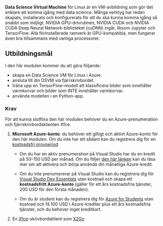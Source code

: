 **Data Science Virtual Machine** för Linux är en VM-avbildning som gör det enklare att komma igång med data science. Många verktyg har redan skapats, installerats och konfigurerats för att du ska kunna komma igång så snabbt som möjligt. NVIDIA GPU-drivrutinen, NVIDIA CUDA och NVIDIA CUDA Deep Neural Network-biblioteket (cuDNN) ingår, liksom Jupyter och TensorFlow. Alla förinstallerade ramverk är GPU-kompatibla, men fungerar även bra tillsammans med vanliga processorer.

## <a name="learning-objectives"></a>Utbildningsmål

I den här modulen kommer du att göra följande:

- skapa en Data Science VM för Linux i Azure.
- ansluta till din DSVM via fjärrskrivbordet.
- träna upp en TensorFlow-modell att klassificera bilder som innehåller varmkorvar och bilder som INTE innehåller varmkorvar.
- använda modellen i en Python-app.

### <a name="prerequisites"></a>Krav
<!---TODO: This is really long, need to make more concise and also add to index.yml--->
<!---TODO: Update for free sandbox.--->

För att kunna slutföra den här modulen behöver du en Azure-prenumeration och fjärrskrivbordsklienten Xfce.

 1. **Microsoft Azure-konto**: du behöver ett giltigt och aktivt Azure-konto för den här modulen. Om du inte har ett sådant kan du registrera dig för en [kostnadsfri provperiod](https://azure.microsoft.com/free/)

    * Om du har en aktiv prenumeration på Visual Studio har du en kredit på 50–150 USD per månad. Om du följer [den här länken](https://azure.microsoft.com/pricing/member-offers/msdn-benefits-details/) kan du läsa mer om att aktivera och börja använda din månatliga Azure-kredit.

    * Om du inte prenumererar på Visual Studio kan du registrera dig för [Visual Studio Dev Essentials](https://www.visualstudio.com/dev-essentials/) utan kostnad och skapa ett **kostnadsfritt Azure-konto** (gäller för ett års kostnadsfria tjänster, 200 USD för den första månaden).

    * Om du är student kan du registrera dig för [Azure for Students](https://aka.ms/azure4students) utan kostnad och få 100 USD i Azure-krediter plus ett års kostnadsfria tjänster, och du behöver inget kreditkort. 

1. En [Xfce](https://xfce.org/)-skrivbordsklient som [X2Go](https://wiki.x2go.org/doku.php/download:start)

